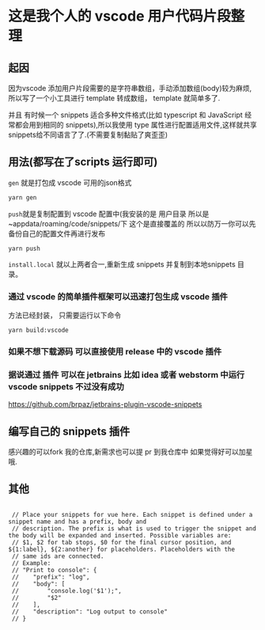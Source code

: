  # 这是我个人的 vscode 用户代码片段整理
 ## 起因
 因为vscode 添加用户片段需要的是字符串数组，手动添加数组(body)较为麻烦,所以写了一个小工具进行 template 转成数组， template 就简单多了.
 
 并且 有时候一个 snippets 适合多种文件格式(比如 typescript 和 JavaScript 经常都会用到相同的 snippets),所以我使用 type 属性进行配置适用文件,这样就共享snippets给不同语言了了.(不需要复制黏贴了爽歪歪)
 
 ##  用法(都写在了scripts 运行即可)
 
 `gen` 就是打包成 vscode 可用的json格式
 ```bash
 yarn gen 
 ```
 `push`就是复制配置到 vscode 配置中(我安装的是 用户目录 所以是 ~appdata/roaming/code/snippets/下 这个是直接覆盖的 所以以防万一你可以先备份自己的配置文件再进行发布
 ```
 yarn push
 ```
`install.local` 就以上两者合一,重新生成 snippets 并复制到本地snippets 目录。
### 通过 vscode 的简单插件框架可以迅速打包生成 vscode 插件
方法已经封装， 只需要运行以下命令
```
yarn build:vscode 
```
###  如果不想下载源码 可以直接使用 release 中的 vscode 插件
### 据说通过 插件 可以在 jetbrains 比如 idea 或者 webstorm 中运行 vscode snippets 不过没有成功
https://github.com/brpaz/jetbrains-plugin-vscode-snippets

 ## 编写自己的 snippets 插件
 感兴趣的可以fork 我的仓库,新需求也可以提 pr 到我仓库中
 如果觉得好可以加星哦.
 
 ## 其他
 
 ``` 
  
  // Place your snippets for vue here. Each snippet is defined under a snippet name and has a prefix, body and
  // description. The prefix is what is used to trigger the snippet and the body will be expanded and inserted. Possible variables are:
  // $1, $2 for tab stops, $0 for the final cursor position, and ${1:label}, ${2:another} for placeholders. Placeholders with the
  // same ids are connected.
  // Example:
  // "Print to console": {
  // 	"prefix": "log",
  // 	"body": [
  // 		"console.log('$1');",
  // 		"$2"
  // 	],
  // 	"description": "Log output to console"
  // }
```
